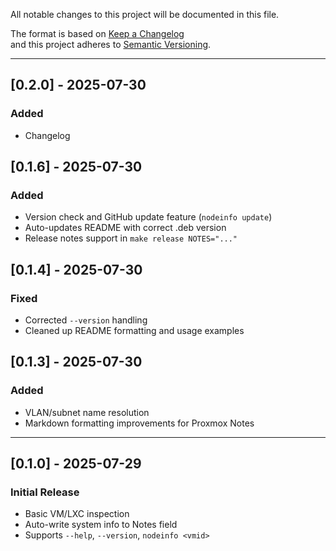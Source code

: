 All notable changes to this project will be documented in this file.

The format is based on [Keep a Changelog](https://keepachangelog.com/en/1.0.0/)  
and this project adheres to [Semantic Versioning](https://semver.org/).

---

## [0.2.0] - 2025-07-30
### Added
-  Changelog

## [0.1.6] - 2025-07-30
### Added
-  Version check and GitHub update feature (`nodeinfo update`)
-  Auto-updates README with correct .deb version
-  Release notes support in `make release NOTES="..."`

## [0.1.4] - 2025-07-30
### Fixed
-  Corrected `--version` handling
-  Cleaned up README formatting and usage examples

## [0.1.3] - 2025-07-30
### Added
-  VLAN/subnet name resolution
-  Markdown formatting improvements for Proxmox Notes

---

## [0.1.0] - 2025-07-29
### Initial Release
-  Basic VM/LXC inspection
-  Auto-write system info to Notes field
-  Supports `--help`, `--version`, `nodeinfo <vmid>`
